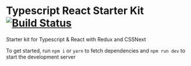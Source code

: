 # Typescript React Starter Kit [![Build Status](https://travis-ci.org/eivhyl/typescript-react-starter-kit.svg?branch=master)](https://travis-ci.org/eivhyl/typescript-react-starter-kit)

Starter kit for Typescript & React with Redux and CSSNext

To get started, run `npm i` or `yarn` to fetch dependencies and `npm run dev` to start the development server 